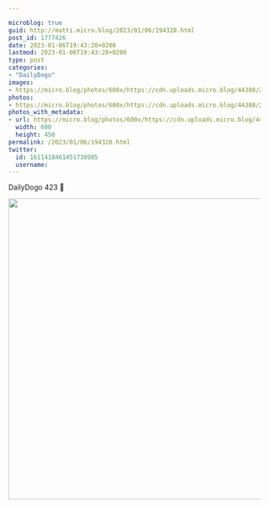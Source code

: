 ```yaml
---

microblog: true
guid: http://matti.micro.blog/2023/01/06/194320.html
post_id: 1777426
date: 2023-01-06T19:43:20+0200
lastmod: 2023-01-06T19:43:20+0200
type: post
categories:
- "DailyDogo"
images:
- https://micro.blog/photos/600x/https://cdn.uploads.micro.blog/44388/2023/628526a6dc.jpg
photos:
- https://micro.blog/photos/600x/https://cdn.uploads.micro.blog/44388/2023/628526a6dc.jpg
photos_with_metadata:
- url: https://micro.blog/photos/600x/https://cdn.uploads.micro.blog/44388/2023/628526a6dc.jpg
  width: 600
  height: 450
permalink: /2023/01/06/194320.html
twitter:
  id: 1611418461451730985
  username:
---
```

DailyDogo 423 🐶

<img src="https://micro.blog/photos/600x/https://blog.martin-haehnel.de/uploads/2023/628526a6dc.jpg" width="600" alt="" />

